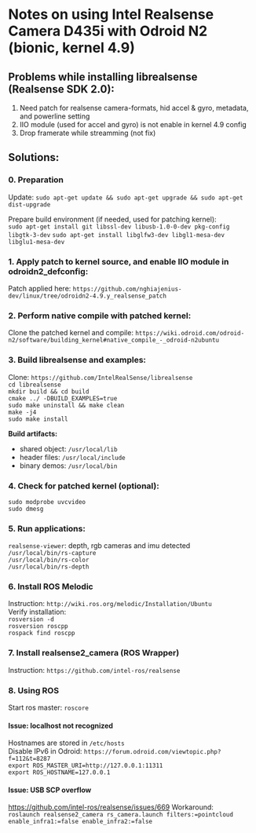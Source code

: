 # Notes on using Intel Realsense Camera D435i with Odroid N2 (bionic, kernel 4.9)

## Problems while installing librealsense (Realsense SDK 2.0):
1. Need patch for realsense camera-formats, hid accel & gyro, metadata, and powerline setting
2. IIO module (used for accel and gyro) is not enable in kernel 4.9 config
3. Drop framerate while streamming (not fix)

## Solutions:
### 0. Preparation  
Update:
`sudo apt-get update && sudo apt-get upgrade && sudo apt-get dist-upgrade`

Prepare build environment (if needed, used for patching kernel):  
`sudo apt-get install git libssl-dev libusb-1.0-0-dev pkg-config libgtk-3-dev`
`sudo apt-get install libglfw3-dev libgl1-mesa-dev libglu1-mesa-dev`

### 1. Apply patch to kernel source, and enable IIO module in odroidn2_defconfig: 
Patch applied here:
`https://github.com/nghiajenius-dev/linux/tree/odroidn2-4.9.y_realsense_patch`

### 2. Perform native compile with patched kernel:
Clone the patched kernel and compile:
`https://wiki.odroid.com/odroid-n2/software/building_kernel#native_compile_-_odroid-n2ubuntu
`
### 3. Build librealsense and examples:  
Clone: `https://github.com/IntelRealSense/librealsense`  
`cd librealsense`  
`mkdir build && cd build`  
`cmake ../ -DBUILD_EXAMPLES=true`  
`sudo make uninstall && make clean`  
`make -j4`  
`sudo make install`  

**Build artifacts:**  
- shared object: `/usr/local/lib`  
- header files: `/usr/local/include`  
- binary demos: `/usr/local/bin ` 

### 4. Check for patched kernel (optional):
`sudo modprobe uvcvideo`  
`sudo dmesg`  

### 5. Run applications:
`realsense-viewer`: depth, rgb cameras and imu detected  
`/usr/local/bin/rs-capture`  
`/usr/local/bin/rs-color`  
`/usr/local/bin/rs-depth`  

### 6. Install ROS Melodic
Instruction: `http://wiki.ros.org/melodic/Installation/Ubuntu`  
Verify installation:   
`rosversion -d`  
`rosversion roscpp`  
`rospack find roscpp`  


### 7. Install realsense2_camera (ROS Wrapper) 
Instruction: `https://github.com/intel-ros/realsense`  

### 8. Using ROS
Start ros master: `roscore`  

#### Issue: localhost not recognized
Hostnames are stored in `/etc/hosts`    
Disable IPv6 in Odroid: `https://forum.odroid.com/viewtopic.php?f=112&t=8287`  
`export ROS_MASTER_URI=http://127.0.0.1:11311`  
`export ROS_HOSTNAME=127.0.0.1` 

#### Issue: USB SCP overflow
https://github.com/intel-ros/realsense/issues/669
Workaround:  
`roslaunch realsense2_camera rs_camera.launch filters:=pointcloud enable_infra1:=false enable_infra2:=false`
